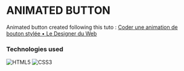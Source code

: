 # ANIMATED BUTTON

Animated button created following this tuto : [Coder une animation de bouton stylée • Le Designer du Web](https://www.youtube.com/watch?v=DflZ4tTsV3A)

### Technologies used

![HTML5](https://img.shields.io/badge/html5-%23E34F26.svg?style=for-the-badge&logo=html5&logoColor=white)
![CSS3](https://img.shields.io/badge/css3-%231572B6.svg?style=for-the-badge&logo=css3&logoColor=white)